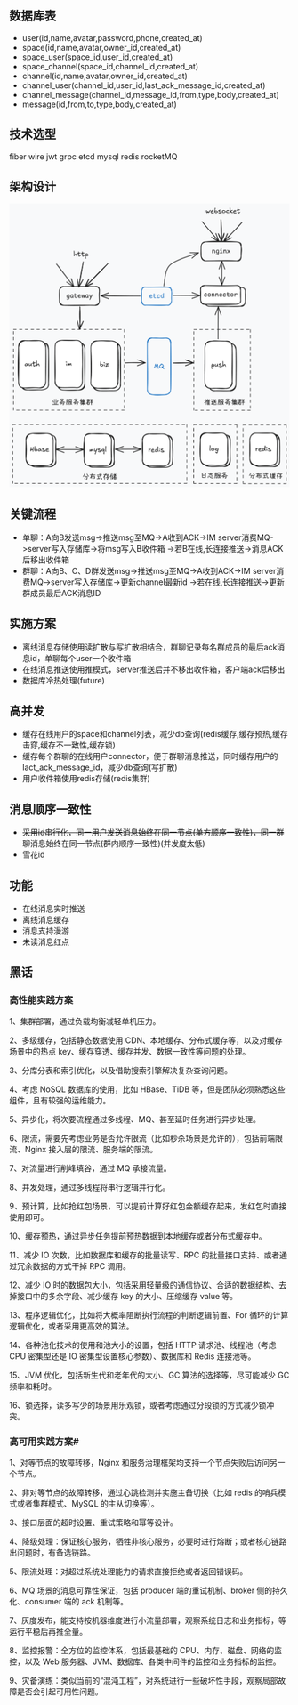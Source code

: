 ## 数据库表
- user(id,name,avatar,password,phone,created_at)
- space(id,name,avatar,owner_id,created_at)
- space_user(space_id,user_id,created_at)
- space_channel(space_id,channel_id,created_at)
- channel(id,name,avatar,owner_id,created_at)
- channel_user(channel_id,user_id,last_ack_message_id,created_at)
- channel_message(channel_id,message_id,from,type,body,created_at)
- message(id,from,to,type,body,created_at)

## 技术选型
fiber wire jwt grpc etcd mysql redis rocketMQ

## 架构设计
![system](system.png)

## 关键流程
- 单聊：A向B发送msg->推送msg至MQ->A收到ACK->IM server消费MQ->server写入存储库->将msg写入B收件箱
->若B在线,长连接推送->消息ACK后移出收件箱
- 群聊：A向B、C、D群发送msg->推送msg至MQ->A收到ACK->IM server消费MQ->server写入存储库->更新channel最新id
->若在线,长连接推送->更新群成员最后ACK消息ID

## 实施方案
- 离线消息存储使用读扩散与写扩散相结合，群聊记录每名群成员的最后ack消息id，单聊每个user一个收件箱
- 在线消息推送使用推模式，server推送后并不移出收件箱，客户端ack后移出
- 数据库冷热处理(future)

## 高并发
- 缓存在线用户的space和channel列表，减少db查询(redis缓存,缓存预热,缓存击穿,缓存不一致性,缓存锁)
- 缓存每个群聊的在线用户connector，便于群聊消息推送，同时缓存用户的lact_ack_message_id，减少db查询(写扩散)
- 用户收件箱使用redis存储(redis集群)

## 消息顺序一致性
- ~~采用id串行化，同一用户发送消息始终在同一节点(单方顺序一致性)，同一群聊消息始终在同一节点(群内顺序一致性)~~(并发度太低)
- 雪花id

## 功能
- 在线消息实时推送
- 离线消息缓存
- 消息支持漫游
- 未读消息红点

## 黑话
### 高性能实践方案
1、集群部署，通过负载均衡减轻单机压力。

2、多级缓存，包括静态数据使用 CDN、本地缓存、分布式缓存等，以及对缓存场景中的热点 key、缓存穿透、缓存并发、数据一致性等问题的处理。

3、分库分表和索引优化，以及借助搜索引擎解决复杂查询问题。

4、考虑 NoSQL 数据库的使用，比如 HBase、TiDB 等，但是团队必须熟悉这些组件，且有较强的运维能力。

5、异步化，将次要流程通过多线程、MQ、甚至延时任务进行异步处理。

6、限流，需要先考虑业务是否允许限流（比如秒杀场景是允许的），包括前端限流、Nginx 接入层的限流、服务端的限流。

7、对流量进行削峰填谷，通过 MQ 承接流量。

8、并发处理，通过多线程将串行逻辑并行化。

9、预计算，比如抢红包场景，可以提前计算好红包金额缓存起来，发红包时直接使用即可。

10、缓存预热，通过异步任务提前预热数据到本地缓存或者分布式缓存中。

11、减少 IO 次数，比如数据库和缓存的批量读写、RPC 的批量接口支持、或者通过冗余数据的方式干掉 RPC 调用。

12、减少 IO 时的数据包大小，包括采用轻量级的通信协议、合适的数据结构、去掉接口中的多余字段、减少缓存 key 的大小、压缩缓存 value 等。

13、程序逻辑优化，比如将大概率阻断执行流程的判断逻辑前置、For 循环的计算逻辑优化，或者采用更高效的算法。

14、各种池化技术的使用和池大小的设置，包括 HTTP 请求池、线程池（考虑 CPU 密集型还是 IO 密集型设置核心参数）、数据库和 Redis 连接池等。

15、JVM 优化，包括新生代和老年代的大小、GC 算法的选择等，尽可能减少 GC 频率和耗时。

16、锁选择，读多写少的场景用乐观锁，或者考虑通过分段锁的方式减少锁冲突。

### 高可用实践方案#
1、对等节点的故障转移，Nginx 和服务治理框架均支持一个节点失败后访问另一个节点。

2、非对等节点的故障转移，通过心跳检测并实施主备切换（比如 redis 的哨兵模式或者集群模式、MySQL 的主从切换等）。

3、接口层面的超时设置、重试策略和幂等设计。

4、降级处理：保证核心服务，牺牲非核心服务，必要时进行熔断；或者核心链路出问题时，有备选链路。

5、限流处理：对超过系统处理能力的请求直接拒绝或者返回错误码。

6、MQ 场景的消息可靠性保证，包括 producer 端的重试机制、broker 侧的持久化、consumer 端的 ack 机制等。

7、灰度发布，能支持按机器维度进行小流量部署，观察系统日志和业务指标，等运行平稳后再推全量。

8、监控报警：全方位的监控体系，包括最基础的 CPU、内存、磁盘、网络的监控，以及 Web 服务器、JVM、数据库、各类中间件的监控和业务指标的监控。

9、灾备演练：类似当前的“混沌工程”，对系统进行一些破坏性手段，观察局部故障是否会引起可用性问题。